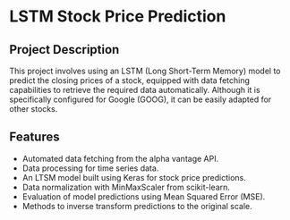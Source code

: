 # LSTM Stock Price Prediction

## Project Description
This project involves using an LSTM (Long Short-Term Memory) model to predict the closing prices of a stock, equipped with data fetching capabilities to retrieve the required data automatically. Although it is specifically configured for Google (GOOG), it can be easily adapted for other stocks.

## Features
- Automated data fetching from the alpha vantage API.
- Data processing for time series data.
- An LTSM model built using Keras for stock price predictions.
- Data normalization with MinMaxScaler from scikit-learn.
- Evaluation of model predictions using Mean Squared Error (MSE).
- Methods to inverse transform predictions to the original scale.
